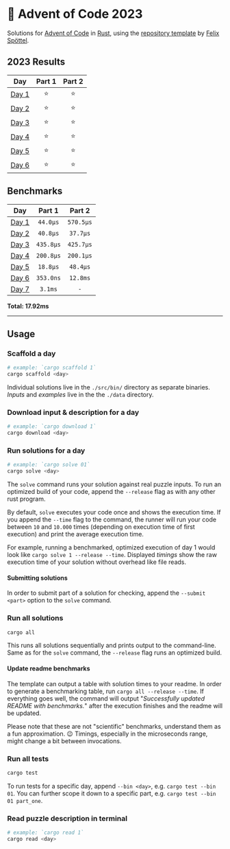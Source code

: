 # 🎄 Advent of Code 2023

Solutions for [Advent of Code](https://adventofcode.com/) in
[Rust](https://www.rust-lang.org/), using the [repository
template](https://github.com/fspoettel/advent-of-code-rust) by [Felix
Spöttel](https://github.com/fspoettel).

<!--- advent_readme_stars table --->
## 2023 Results

| Day | Part 1 | Part 2 |
| :---: | :---: | :---: |
| [Day 1](https://adventofcode.com/2023/day/1) | ⭐ | ⭐ |
| [Day 2](https://adventofcode.com/2023/day/2) | ⭐ | ⭐ |
| [Day 3](https://adventofcode.com/2023/day/3) | ⭐ | ⭐ |
| [Day 4](https://adventofcode.com/2023/day/4) | ⭐ | ⭐ |
| [Day 5](https://adventofcode.com/2023/day/5) | ⭐ | ⭐ |
| [Day 6](https://adventofcode.com/2023/day/6) | ⭐ | ⭐ |
<!--- advent_readme_stars table --->

<!--- benchmarking table --->
## Benchmarks

| Day | Part 1 | Part 2 |
| :---: | :---: | :---:  |
| [Day 1](./src/bin/01.rs) | `44.0µs` | `570.5µs` |
| [Day 2](./src/bin/02.rs) | `40.8µs` | `37.7µs` |
| [Day 3](./src/bin/03.rs) | `435.8µs` | `425.7µs` |
| [Day 4](./src/bin/04.rs) | `200.8µs` | `200.1µs` |
| [Day 5](./src/bin/05.rs) | `18.8µs` | `48.4µs` |
| [Day 6](./src/bin/06.rs) | `353.0ns` | `12.8ms` |
| [Day 7](./src/bin/07.rs) | `3.1ms` | `-` |

**Total: 17.92ms**
<!--- benchmarking table --->

---

## Usage

### Scaffold a day

```sh
# example: `cargo scaffold 1`
cargo scaffold <day>
```

Individual solutions live in the `./src/bin/` directory as separate binaries.
_Inputs_ and _examples_ live in the the `./data` directory.

### Download input & description for a day

```sh
# example: `cargo download 1`
cargo download <day>
```

### Run solutions for a day

```sh
# example: `cargo solve 01`
cargo solve <day>
```

The `solve` command runs your solution against real puzzle inputs. To run an
optimized build of your code, append the `--release` flag as with any other rust
program.

By default, `solve` executes your code once and shows the execution time. If you
append the `--time` flag to the command, the runner will run your code between
`10` and `10.000` times (depending on execution time of first execution) and
print the average execution time.

For example, running a benchmarked, optimized execution of day 1 would look like
`cargo solve 1 --release --time`. Displayed _timings_ show the raw execution
time of your solution without overhead like file reads.

#### Submitting solutions

In order to submit part of a solution for checking, append the `--submit <part>`
option to the `solve` command.

### Run all solutions

```sh
cargo all
```

This runs all solutions sequentially and prints output to the command-line. Same
as for the `solve` command, the `--release` flag runs an optimized build.

#### Update readme benchmarks

The template can output a table with solution times to your readme. In order to
generate a benchmarking table, run `cargo all --release --time`. If everything
goes well, the command will output "_Successfully updated README with
benchmarks._" after the execution finishes and the readme will be updated.

Please note that these are not "scientific" benchmarks, understand them as a fun
approximation. 😉 Timings, especially in the microseconds range, might change a
bit between invocations.

### Run all tests

```sh
cargo test
```

To run tests for a specific day, append `--bin <day>`, e.g. `cargo test --bin
01`. You can further scope it down to a specific part, e.g. `cargo test --bin 01
part_one`.

### Read puzzle description in terminal

```sh
# example: `cargo read 1`
cargo read <day>
```
